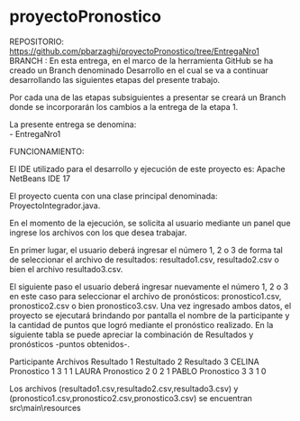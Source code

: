 # proyectoPronostico
REPOSITORIO:
https://github.com/pbarzaghi/proyectoPronostico/tree/EntregaNro1
BRANCH :
En esta entrega, en el marco de la herramienta GitHub se ha creado un Branch denominado Desarrollo en el cual se va a continuar desarrollando las siguientes etapas del presente trabajo.

Por cada una de las etapas subsiguientes a presentar se creará un Branch donde se incorporarán los cambios a la entrega de la etapa 1.

La presente entrega se denomina:  
               	   - EntregaNro1

FUNCIONAMIENTO:

El IDE utilizado para el desarrollo y ejecución de este proyecto es:
Apache NetBeans IDE 17 
 
El proyecto cuenta con una clase principal denominada: ProyectoIntegrador.java. 

En el momento de la ejecución, se solicita al usuario mediante un panel que ingrese los archivos con los que desea trabajar. 

En primer lugar, el usuario deberá ingresar el número 1, 2 o 3 de forma tal de seleccionar el archivo de resultados: resultado1.csv, resultado2.csv o bien el archivo resultado3.csv.

El siguiente paso el usuario deberá ingresar nuevamente el número 1, 2 o 3 en este caso para seleccionar el archivo de pronósticos: pronostico1.csv, pronostico2.csv o bien pronostico3.csv.
Una vez ingresado ambos datos, el proyecto se ejecutará brindando por pantalla el nombre de la participante y la cantidad de puntos que logró mediante el pronóstico realizado.
En la siguiente tabla se puede apreciar la combinación de Resultados y pronósticos -puntos obtenidos-.


Participante     	Archivos   	     Resultado 1	     Restultado 2	     Resultado 3
 CELINA	         Pronostico 1         	3                	1	               1
 LAURA	         Pronostico 2	          0	                2	               1
 PABLO	         Pronostico 3         	3	                1                0

Los archivos (resultado1.csv,resultado2.csv,resultado3.csv) y (pronostico1.csv,pronostico2.csv,pronostico3.csv) se encuentran 
src\main\resources
